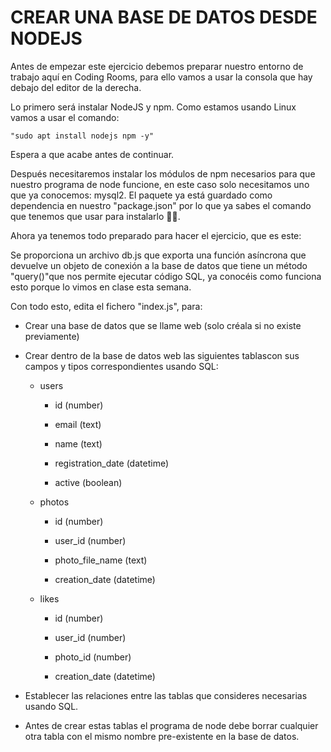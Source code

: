 # CREAR UNA BASE DE DATOS DESDE NODEJS

Antes de empezar este ejercicio debemos preparar nuestro entorno de trabajo aquí en Coding Rooms, para ello vamos a usar la consola que hay debajo del editor de la derecha.

Lo primero será instalar NodeJS y npm. Como estamos usando Linux vamos a usar el comando:

    "sudo apt install nodejs npm -y"

Espera a que acabe antes de continuar.

Después necesitaremos instalar los módulos de npm necesarios para que nuestro programa de node funcione, en este caso solo necesitamos uno que ya conocemos: mysql2. El paquete ya está guardado como dependencia en nuestro "package.json" por lo que ya sabes el comando que tenemos que usar para instalarlo 🤷‍♀️.

Ahora ya tenemos todo preparado para hacer el ejercicio, que es este:

Se proporciona un archivo db.js que exporta una función asíncrona que devuelve un objeto de conexión a la base de datos que tiene un método "query()"que nos permite ejecutar código SQL, ya conocéis como funciona esto porque lo vimos en clase esta semana.

Con todo esto, edita el fichero "index.js", para:

- Crear una base de datos que se llame web (solo créala si no existe previamente)

- Crear dentro de la base de datos web las siguientes tablascon sus campos y tipos correspondientes usando SQL:

  - users

    - id (number)

    - email (text)

    - name (text)

    - registration_date (datetime)

    - active (boolean)

  - photos

    - id (number)

    - user_id (number)

    - photo_file_name (text)

    - creation_date (datetime)

  - likes

    - id (number)

    - user_id (number)

    - photo_id (number)

    - creation_date (datetime)

- Establecer las relaciones entre las tablas que consideres necesarias usando SQL.

- Antes de crear estas tablas el programa de node debe borrar cualquier otra tabla con el mismo nombre pre-existente en la base de datos.
